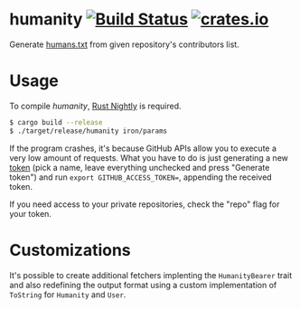 humanity [![Build Status](https://travis-ci.org/RoxasShadow/humanity.svg?branch=master)](https://travis-ci.org/RoxasShadow/humanity) [![crates.io](http://meritbadge.herokuapp.com/humanity)](https://crates.io/crates/humanity)
========

Generate [humans.txt](http://humanstxt.org) from given repository's contributors list.

# Usage
To compile *humanity*, [Rust Nightly](https://www.rust-lang.org/downloads.html) is required.

```sh
$ cargo build --release
$ ./target/release/humanity iron/params
```

If the program crashes, it's because GitHub APIs allow you to execute a very low amount of requests.
What you have to do is just generating a new [token](https://github.com/settings/tokens/new) (pick
a name, leave everything unchecked and press "Generate token") and run `export GITHUB_ACCESS_TOKEN=`,
appending the received token.

If you need access to your private repositories, check the "repo" flag for your token.

# Customizations
It's possible to create additional fetchers implenting the `HumanityBearer` trait and also redefining
the output format using a custom implementation of `ToString` for `Humanity` and `User`.
